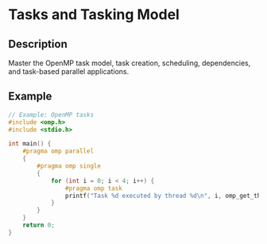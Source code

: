 # Tasks and Tasking Model

## Description
Master the OpenMP task model, task creation, scheduling, dependencies, and task-based parallel applications.

## Example
```c
// Example: OpenMP tasks
#include <omp.h>
#include <stdio.h>

int main() {
    #pragma omp parallel
    {
        #pragma omp single
        {
            for (int i = 0; i < 4; i++) {
                #pragma omp task
                printf("Task %d executed by thread %d\n", i, omp_get_thread_num());
            }
        }
    }
    return 0;
}
```
